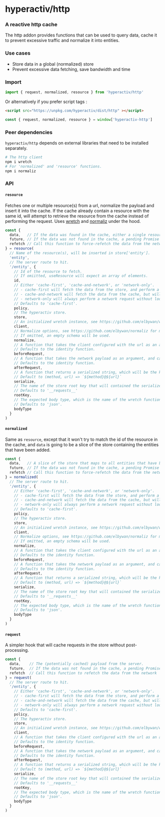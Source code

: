 # hyperactiv/http

### A reactive http cache

The http addon provides functions that can be used to query data, cache it to prevent excessive traffic and normalize it into entities.

### Use cases

- Store data in a global (normalized) store
- Prevent excessive data fetching, save bandwidth and time

### Import

```js
import { request, normalized, resource } from 'hyperactiv/http'
```

Or alternatively if you prefer script tags :

```html
<script src="https://unpkg.com/hyperactiv/dist/http" ></script>
```

```js
const { request, normalized, resource } = window['hyperactiv-http']
```

### Peer dependencies

`hyperactiv/http` depends on external libraries that need to be installed separately.

```sh
# The http client
npm i wretch
# For 'normalized' and 'resource' functions.
npm i normaliz
```

### API

#### `resource`

Fetches one or multiple resource(s) from a url, normalize the payload and insert it into the cache.
If the cache already contain a resource with the same id, will attempt to retrieve the resource from the cache instead of performing the request.
Uses [wretch](https://github.com/elbywan/wretch) and [normaliz](https://github.com/elbywan/normaliz) under the hood.

```js
const {
  data,   // If the data was found in the cache, either a single resource object if the id option is used, or an array of resources.
  future, // If the data was not found in the cache, a pending Promise that will resolve later with the data fetched from the network.
  refetch // Call this function to force-refetch the data from the network
} = resource(
  // Name of the resource(s), will be inserted in store['entity'].
  'entity',
  // The server route to hit.
  '/entity', {
    // Id of the resource to fetch.
    // If omiitted, useResource will expect an array of elements.
    id,
    // Either 'cache-first', 'cache-and-network', or 'network-only'.
    // - cache-first will fetch the data from the store, and perform a network request only when the data is not found.
    // - cache-and-network will fetch the data from the cache, but will perform a network request even if found in the cache.
    // - network-only will always perform a network request without looking in the cache.
    // Defaults to 'cache-first'.
    policy,
    // The hyperactiv store.
    store,
    // An initialized wretch instance, see https://github.com/elbywan/wretch for more details.
    client,
    // Normalize options, see https://github.com/elbywan/normaliz for more details.
    // If omitted, an empty schema will be used.
    normalize,
    // A function that takes the client configured with the url as an argument, and can modify it before returning it.
    // Defaults to the identity function.
    beforeRequest,
    // A function that takes the network payload as an argument, and can modify it.
    // Defaults to the identity function.
    afterRequest,
    // A function that returns a serialized string, which will be the key in the store mapped to the request.
    // Default to (method, url) => `${method}@${url}`
    serialize,
    // The name of the store root key that will contained the serialized request keys/payloads.
    // Defaults to '__requests__'
    rootKey,
    // The expected body type, which is the name of the wretch function to apply to response.
    // Defaults to 'json'.
    bodyType
  }
)
```

#### `normalized`

Same as `resource`, except that it won't try to match the id of the resource in the cache,
and `data` is going to be a slice of the store containing the entities that have been added.

```js
const {
  data,   // A slice of the store that maps to all entities that have been added.
  future, // If the data was not found in the cache, a pending Promise that will resolve later with the data fetched from the network.
  refetch // Call this function to force-refetch the data from the network
} = normalized(
  // The server route to hit.
  '/entity', {
    // Either 'cache-first', 'cache-and-network', or 'network-only'.
    // - cache-first will fetch the data from the store, and perform a network request only when the data is not found.
    // - cache-and-network will fetch the data from the cache, but will perform a network request even if found in the cache.
    // - network-only will always perform a network request without looking in the cache.
    // Defaults to 'cache-first'.
    policy,
    // The hyperactiv store.
    store,
    // An initialized wretch instance, see https://github.com/elbywan/wretch for more details.
    client,
    // Normalize options, see https://github.com/elbywan/normaliz for more details.
    // If omitted, an empty schema will be used.
    normalize,
    // A function that takes the client configured with the url as an argument, and can modify it before returning it.
    // Defaults to the identity function.
    beforeRequest,
    // A function that takes the network payload as an argument, and can modify it.
    // Defaults to the identity function.
    afterRequest,
    // A function that returns a serialized string, which will be the key in the store mapped to the request.
    // Default to (method, url) => `${method}@${url}`
    serialize,
    // The name of the store root key that will contained the serialized request keys/payloads.
    // Defaults to '__requests__'
    rootKey,
    // The expected body type, which is the name of the wretch function to apply to response.
    // Defaults to 'json'.
    bodyType
  }
)
```

#### `request`

A simpler hook that will cache requests in the store without post-processing.

```js
const {
  data,    // The (potentially cached) payload from the server.
  future,  // If the data was not found in the cache, a pending Promise that will resolve later with the data fetched from the network.
  refetch  // Call this function to refetch the data from the network
} = request(
  // The server route to hit.
  '/entity', {
    // Either 'cache-first', 'cache-and-network', or 'network-only'.
    // - cache-first will fetch the data from the store, and perform a network request only when the data is not found.
    // - cache-and-network will fetch the data from the cache, but will perform a network request even if found in the cache.
    // - network-only will always perform a network request without looking in the cache.
    // Defaults to 'cache-first'.
    policy,
    // The hyperactiv store.
    store,
    // An initialized wretch instance, see https://github.com/elbywan/wretch for more details.
    client,
    // A function that takes the client configured with the url as an argument, and can modify it before returning it.
    // Defaults to the identity function.
    beforeRequest,
    // A function that takes the network payload as an argument, and can modify it.
    // Defaults to the identity function.
    afterRequest,
    // A function that returns a serialized string, which will be the key in the store mapped to the request.
    // Default to (method, url) => `${method}@${url}`
    serialize,
    // The name of the store root key that will contained the serialized request keys/payloads.
    // Defaults to '__requests__'
    rootKey,
    // The expected body type, which is the name of the wretch function to apply to response.
    // Defaults to 'json'.
    bodyType
  }
)
```
